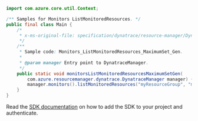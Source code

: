 ```java
import com.azure.core.util.Context;

/** Samples for Monitors ListMonitoredResources. */
public final class Main {
    /*
     * x-ms-original-file: specification/dynatrace/resource-manager/Dynatrace.Observability/preview/2021-09-01-preview/examples/Monitors_ListMonitoredResources_MaximumSet_Gen.json
     */
    /**
     * Sample code: Monitors_ListMonitoredResources_MaximumSet_Gen.
     *
     * @param manager Entry point to DynatraceManager.
     */
    public static void monitorsListMonitoredResourcesMaximumSetGen(
        com.azure.resourcemanager.dynatrace.DynatraceManager manager) {
        manager.monitors().listMonitoredResources("myResourceGroup", "myMonitor", Context.NONE);
    }
}
```

Read the [SDK documentation](https://github.com/Azure/azure-sdk-for-java/blob/azure-resourcemanager-dynatrace_1.0.0-beta.1/sdk/dynatrace/azure-resourcemanager-dynatrace/README.md) on how to add the SDK to your project and authenticate.
